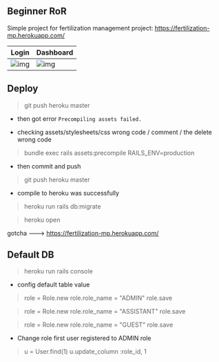 ## Beginner RoR

Simple project for fertilization management project: https://fertilization-mp.herokuapp.com/

| Login  | Dashboard |
| ------------- | ------------- |
| ![img](https://i.ibb.co/hWWyCD4/Screenshot-1.png)  | ![img](https://i.ibb.co/VC1pMRz/Screenshot-2.png) |



## Deploy

> git push heroku master

* then got error `Precompiling assets failed.`

* checking assets/stylesheets/css wrong code / comment / the delete wrong code

> bundle exec rails assets:precompile RAILS_ENV=production

* then commit and push

> git push heroku master

* compile to heroku was successfully

> heroku run rails db:migrate

> heroku open

gotcha ---> https://fertilization-mp.herokuapp.com/



## Default DB

> heroku run rails console

* config default table value

> role = Role.new
> role.role_name = "ADMIN"
> role.save

> role = Role.new
> role.role_name = "ASSISTANT"
> role.save

> role = Role.new
> role.role_name = "GUEST"
> role.save

* Change role first user registered to ADMIN role

> u = User.find(1)
> u.update_column :role_id, 1
